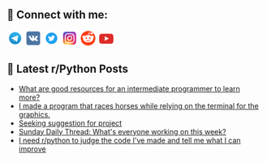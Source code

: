 ## 🔎 Connect with me:
[<img src="https://github.com/bullbesh/bullbesh/blob/main/images/Telegram.png" width="32" height="32" />](https://t.me/bullbesh)
[<img src="https://github.com/bullbesh/bullbesh/blob/main/images/VK.png" width="32" height="32" />](https://vk.com/bullbesh)
[<img src="https://github.com/bullbesh/bullbesh/blob/main/images/Twitter.png" width="32" height="32" />](https://twitter.com/bullbesh1)
[<img src="https://github.com/bullbesh/bullbesh/blob/main/images/Instagram.png" width="32" height="32" />](https://www.instagram.com/bullbesh)
[<img src="https://github.com/bullbesh/bullbesh/blob/main/images/Reddit.png" width="32" height="32" />](https://www.reddit.com/user/bullbesh)
[<img src="https://github.com/bullbesh/bullbesh/blob/main/images/YouTube.png" width="32" height="32" />](https://www.youtube.com/channel/UCtfjRs6uzgq5mfm8S06WTcg)

## 📕 Latest r/Python Posts
<!-- BLOG-POST-LIST:START -->
- [What are good resources for an intermediate programmer to learn more?](https://www.reddit.com/r/Python/comments/ytpdh9/what_are_good_resources_for_an_intermediate/)
- [I made a program that races horses while relying on the terminal for the graphics.](https://www.reddit.com/r/Python/comments/ytow1d/i_made_a_program_that_races_horses_while_relying/)
- [Seeking suggestion for project](https://www.reddit.com/r/Python/comments/ytndvf/seeking_suggestion_for_project/)
- [Sunday Daily Thread: What&#39;s everyone working on this week?](https://www.reddit.com/r/Python/comments/ytmeap/sunday_daily_thread_whats_everyone_working_on/)
- [I need r/python to judge the code I&#39;ve made and tell me what I can improve](https://www.reddit.com/r/Python/comments/ytklde/i_need_rpython_to_judge_the_code_ive_made_and/)
<!-- BLOG-POST-LIST:END -->
